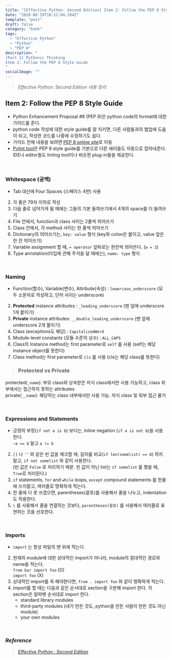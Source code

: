 ```yaml
---
title: "[Effective Python: Second Edition] Item 2: Follow the PEP 8 Style Guide"
date: "2020-08-19T10:12:04.284Z"
template: "post"
draft: false
category: "book"
tags:
  - "Effective Python"
  - "Python"
  - "PEP 8"
description: "
[Part 1] Pythonic Thinking
Item 2: Follow the PEP 8 Style Guide
"
socialImage: ""
---
```



> _Effective Python: Second Edition 내용 정리_

## Item 2: Follow the PEP 8 Style Guide

- Python Enhancement Proposal #8 (PEP 8)은 python code의 format에 대한 가이드를 준다.
- python code 작성에 대한 style guide를 잘 지키면, 다른 사람들과의 협업에 도움이 되고, 작성한 코드를 나중에 수정하기도 쉽다.
- 가이드 전체 내용을 보려면 [PEP 8 online site](https://www.python.org/dev/peps/pep-0008/)로 이동
- [Pylint tool](https://www.pylint.org/)은 PEP 8 style guide를 기본으로 다른 에러들도 자동으로 잡아내준다.  
IDE나 editor들도 linting tool이나 비슷한 plug-in들을 제공한다.

<br>

### Whitespace (공백)

* Tab 대신에 Four Spaces (스페이스 4번) 사용
2. 각 줄은 79자 이하로 작성
3. 다음 줄로 넘어가게 될 때에는 그들의 기본 들여쓰기에서 4개의 space를 더 들여쓰기
4. File 안에서, function과 class 사이는 2줄씩 띄어쓰기
5. Class 안에서, 각 method 사이는 한 줄씩 띄어쓰기
6. Dictionary의 띄어쓰기는, `key: value` 형식 (key와 colon은 붙이고, value 앞은 한 칸 띄어쓰기)
7. Variable assignment 할 때,  `= operator` 앞뒤로는 한칸씩 띄어쓴다. (`a = 2`)
8. Type annotation(타입에 관해 주석을 달 때에는), `name: type` 형식

<br>

### Naming

*  Function(함수), Variable(변수), Attribute(속성) : `lowercase_underscore` (모두 소문자로 작성하고, 단어 사이는 underscore)
2. **Protected** instance attributes : `_leading_underscore` (맨 앞에 underscore 1개 붙이기)
3. **Private** instance attributes: `__double_leading_underscore` (맨 앞에 underscore 2개 붙이기)
4. Class (exceptions도 해당) : `CapitalizedWord`
5. Module-level constants (모듈 수준의 상수) : `ALL_CAPS`
6. Class의 Instance method는 first parameter로 `self` 를 사용 (self는 해당 instance object를 뜻한다)
7. Class method는 first parameter로 `cls` 를 사용 (cls는 해당 class를 뜻한다)

  > ### Protected vs Private  
  protected(`_name`): 부모 class와 상속받은 자식 class에서만 사용 가능하고, class 외부에서는 접근하지 못하는 attributes  
  private(`__name`): 해당하는 class 내부에서만 사용 가능. 자식 class 및 외부 접근 불가

<br>

### Expressions and Statements

* 긍정의 부정(`if not a is b`) 보다는, Inline negation (`if a is not b`)을 사용한다.    
`~a == b` 말고 `a != b`
2. `[]` 나 `''` 와 같은 빈 값을 체크할 때, 길이를 비교(`if len(somelist) == 0`) 하지 말고, `if not somelist` 와 같이 사용한다.  
(빈 값은 `False` 로 처리하기 때문. 빈 값이 아닌 list는 `if somelist` 를 했을 때, `True`로 처리된다.)
3. `if` statements, `for` and `while` loops, `except` compound statements 를 한줄에 쓰지말고, 여러줄로 명확하게 적는다.
4. 한 줄에 다 못 쓰겠으면, parentheses(괄호)를 사용해서 줄을 나누고, indentation도 적용한다.
5. `\` 를 사용해서 줄을 연결하는 것보다, `parentheses(괄호)` 를 사용해서 여러줄로 표현하는 것을 선호한다.

<br>

### Imports

* `import` 는 항상 파일의 맨 위에 적는다.
2. 현재의 module에 대한 상대적인 import가 아니라, module의 절대적인 경로와 name을 적는다.  
`from bar import foo` (O)  
`import foo` (X)
3. 상대적인 import를 꼭 해야한다면, `from . import foo` 와 같이 명확하게 적는다.
4. import를 할 때는 다음과 같은 순서대로 section을 구분해 import 한다. 각 section은 알파벳 순서대로 import 한다.
    - standard library modules
    - third-party modules (내가 만든 것도, python을 만든 사람이 만든 것도 아닌 module)
    - your own modules

<br>

### _Reference_
> [_Effective Python : Second Edition_](https://effectivepython.com/)  